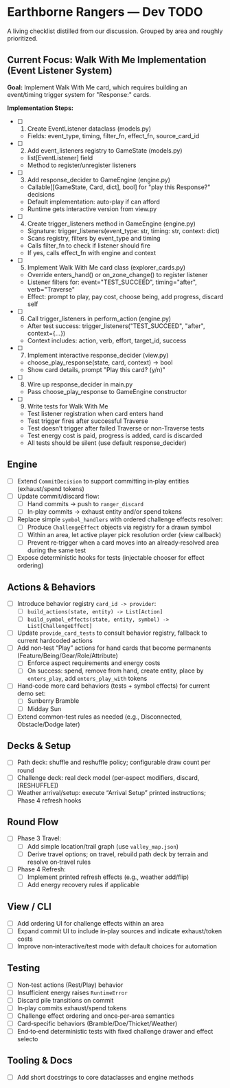 # Earthborne Rangers — Dev TODO

A living checklist distilled from our discussion. Grouped by area and roughly prioritized.

## Current Focus: Walk With Me Implementation (Event Listener System)

**Goal:** Implement Walk With Me card, which requires building an event/timing trigger system for "Response:" cards.

**Implementation Steps:**
- [ ] 1. Create EventListener dataclass (models.py)
  - Fields: event_type, timing, filter_fn, effect_fn, source_card_id
- [ ] 2. Add event_listeners registry to GameState (models.py)
  - list[EventListener] field
  - Method to register/unregister listeners
- [ ] 3. Add response_decider to GameEngine (engine.py)
  - Callable[[GameState, Card, dict], bool] for "play this Response?" decisions
  - Default implementation: auto-play if can afford
  - Runtime gets interactive version from view.py
- [ ] 4. Create trigger_listeners method in GameEngine (engine.py)
  - Signature: trigger_listeners(event_type: str, timing: str, context: dict)
  - Scans registry, filters by event_type and timing
  - Calls filter_fn to check if listener should fire
  - If yes, calls effect_fn with engine and context
- [ ] 5. Implement Walk With Me card class (explorer_cards.py)
  - Override enters_hand() or on_zone_change() to register listener
  - Listener filters for: event="TEST_SUCCEED", timing="after", verb="Traverse"
  - Effect: prompt to play, pay cost, choose being, add progress, discard self
- [ ] 6. Call trigger_listeners in perform_action (engine.py)
  - After test success: trigger_listeners("TEST_SUCCEED", "after", context={...})
  - Context includes: action, verb, effort, target_id, success
- [ ] 7. Implement interactive response_decider (view.py)
  - choose_play_response(state, card, context) -> bool
  - Show card details, prompt "Play this card? (y/n)"
- [ ] 8. Wire up response_decider in main.py
  - Pass choose_play_response to GameEngine constructor
- [ ] 9. Write tests for Walk With Me
  - Test listener registration when card enters hand
  - Test trigger fires after successful Traverse
  - Test doesn't trigger after failed Traverse or non-Traverse tests
  - Test energy cost is paid, progress is added, card is discarded
  - All tests should be silent (use default response_decider)


## Engine 
- [ ] Extend `CommitDecision` to support committing in‑play entities (exhaust/spend tokens)
- [ ] Update commit/discard flow:
  - [ ] Hand commits → push to `ranger_discard`
  - [ ] In‑play commits → exhaust entity and/or spend tokens
- [ ] Replace simple `symbol_handlers` with ordered challenge effects resolver:
  - [ ] Produce `ChallengeEffect` objects via registry for a drawn symbol
  - [ ] Within an area, let active player pick resolution order (view callback)
  - [ ] Prevent re‑trigger when a card moves into an already‑resolved area during the same test
- [ ] Expose deterministic hooks for tests (injectable chooser for effect ordering)

## Actions & Behaviors
- [ ] Introduce behavior registry `card_id -> provider`:
  - [ ] `build_actions(state, entity) -> List[Action]`
  - [ ] `build_symbol_effects(state, entity, symbol) -> List[ChallengeEffect]`
- [ ] Update `provide_card_tests` to consult behavior registry, fallback to current hardcoded actions
- [ ] Add non‑test “Play” actions for hand cards that become permanents (Feature/Being/Gear/Role/Attribute)
  - [ ] Enforce aspect requirements and energy costs
  - [ ] On success: spend, remove from hand, create entity, place by `enters_play`, add `enters_play_with` tokens
- [ ] Hand‑code more card behaviors (tests + symbol effects) for current demo set:
  - [ ] Sunberry Bramble
  - [ ] Midday Sun
- [ ] Extend common‑test rules as needed (e.g., Disconnected, Obstacle/Dodge later)

## Decks & Setup
- [ ] Path deck: shuffle and reshuffle policy; configurable draw count per round
- [ ] Challenge deck: real deck model (per‑aspect modifiers, discard, [RESHUFFLE])
- [ ] Weather arrival/setup: execute “Arrival Setup” printed instructions; Phase 4 refresh hooks

## Round Flow
- [ ] Phase 3 Travel:
  - [ ] Add simple location/trail graph (use `valley_map.json`)
  - [ ] Derive travel options; on travel, rebuild path deck by terrain and resolve on‑travel rules
- [ ] Phase 4 Refresh:
  - [ ] Implement printed refresh effects (e.g., weather add/flip)
  - [ ] Add energy recovery rules if applicable

## View / CLI
- [ ] Add ordering UI for challenge effects within an area
- [ ] Expand commit UI to include in‑play sources and indicate exhaust/token costs
- [ ] Improve non‑interactive/test mode with default choices for automation

## Testing
- [ ] Non‑test actions (Rest/Play) behavior
- [ ] Insufficient energy raises `RuntimeError`
- [ ] Discard pile transitions on commit
- [ ] In‑play commits exhaust/spend tokens
- [ ] Challenge effect ordering and once‑per‑area semantics
- [ ] Card‑specific behaviors (Bramble/Doe/Thicket/Weather)
- [ ] End‑to‑end deterministic tests with fixed challenge drawer and effect selecto

## Tooling & Docs
- [ ] Add short docstrings to core dataclasses and engine methods

